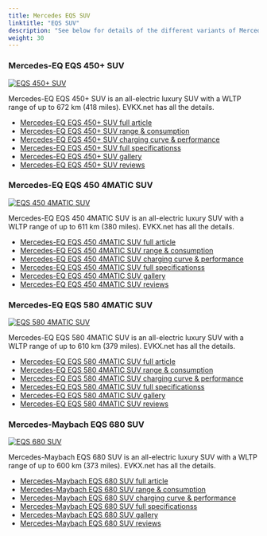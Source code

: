 ```yaml
---
title: Mercedes EQS SUV
linktitle: "EQS SUV"
description: "See below for details of the different variants of Mercedes EQS SUV"
weight: 30
---
```

### Mercedes-EQ EQS 450+ SUV

<a href="eqs_450plus_suv/"><img src="https://media.evkx.net/multimedia/models/mercedes/eqs_suv/eqs_450plus_suv/main_1_st.jpg" class="img-fluid" alt="EQS 450+ SUV" ></a>

Mercedes-EQ EQS 450+ SUV is an all-electric luxury SUV with a WLTP range of up to 672 km (418 miles). EVKX.net has all the details. 

- [Mercedes-EQ EQS 450+ SUV full article](eqs_450plus_suv/)
- [Mercedes-EQ EQS 450+ SUV range & consumption](eqs_450plus_suv/rangeandconsumption/)
- [Mercedes-EQ EQS 450+ SUV charging curve & performance](eqs_450plus_suv/chargingcurve/)
- [Mercedes-EQ EQS 450+ SUV full specificationss](eqs_450plus_suv/specifications/)
- [Mercedes-EQ EQS 450+ SUV gallery](eqs_450plus_suv/gallery/)
- [Mercedes-EQ EQS 450+ SUV reviews](eqs_450plus_suv/reviews/)

### Mercedes-EQ EQS 450 4MATIC SUV

<a href="eqs_450_4matic_suv/"><img src="https://media.evkx.net/multimedia/models/mercedes/eqs_suv/eqs_450_4matic_suv/main_1_st.jpg" class="img-fluid" alt="EQS 450 4MATIC SUV" ></a>

Mercedes-EQ EQS 450 4MATIC SUV is an all-electric luxury SUV with a WLTP range of up to 611 km (380 miles). EVKX.net has all the details. 

- [Mercedes-EQ EQS 450 4MATIC SUV full article](eqs_450_4matic_suv/)
- [Mercedes-EQ EQS 450 4MATIC SUV range & consumption](eqs_450_4matic_suv/rangeandconsumption/)
- [Mercedes-EQ EQS 450 4MATIC SUV charging curve & performance](eqs_450_4matic_suv/chargingcurve/)
- [Mercedes-EQ EQS 450 4MATIC SUV full specificationss](eqs_450_4matic_suv/specifications/)
- [Mercedes-EQ EQS 450 4MATIC SUV gallery](eqs_450_4matic_suv/gallery/)
- [Mercedes-EQ EQS 450 4MATIC SUV reviews](eqs_450_4matic_suv/reviews/)

### Mercedes-EQ EQS 580 4MATIC SUV

<a href="eqs_580_4matic_suv/"><img src="https://media.evkx.net/multimedia/models/mercedes/eqs_suv/eqs_580_4matic_suv/main_1_st.jpg" class="img-fluid" alt="EQS 580 4MATIC SUV" ></a>

Mercedes-EQ EQS 580 4MATIC SUV is an all-electric luxury SUV with a WLTP range of up to 610 km (379 miles). EVKX.net has all the details. 

- [Mercedes-EQ EQS 580 4MATIC SUV full article](eqs_580_4matic_suv/)
- [Mercedes-EQ EQS 580 4MATIC SUV range & consumption](eqs_580_4matic_suv/rangeandconsumption/)
- [Mercedes-EQ EQS 580 4MATIC SUV charging curve & performance](eqs_580_4matic_suv/chargingcurve/)
- [Mercedes-EQ EQS 580 4MATIC SUV full specificationss](eqs_580_4matic_suv/specifications/)
- [Mercedes-EQ EQS 580 4MATIC SUV gallery](eqs_580_4matic_suv/gallery/)
- [Mercedes-EQ EQS 580 4MATIC SUV reviews](eqs_580_4matic_suv/reviews/)

### Mercedes-Maybach EQS 680 SUV

<a href="eqs_680_suv/"><img src="https://media.evkx.net/multimedia/models/mercedes/eqs_suv/eqs_680_suv/main_1_st.jpg" class="img-fluid" alt="EQS 680 SUV" ></a>

Mercedes-Maybach EQS 680 SUV is an all-electric luxury SUV with a WLTP range of up to 600 km (373 miles). EVKX.net has all the details. 

- [Mercedes-Maybach EQS 680 SUV full article](eqs_680_suv/)
- [Mercedes-Maybach EQS 680 SUV range & consumption](eqs_680_suv/rangeandconsumption/)
- [Mercedes-Maybach EQS 680 SUV charging curve & performance](eqs_680_suv/chargingcurve/)
- [Mercedes-Maybach EQS 680 SUV full specificationss](eqs_680_suv/specifications/)
- [Mercedes-Maybach EQS 680 SUV gallery](eqs_680_suv/gallery/)
- [Mercedes-Maybach EQS 680 SUV reviews](eqs_680_suv/reviews/)

